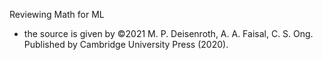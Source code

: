 Reviewing Math for ML
* the source is given by ©2021 M. P. Deisenroth, A. A. Faisal, C. S. Ong. Published by Cambridge University Press (2020).
